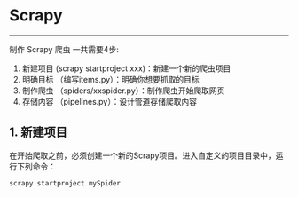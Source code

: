 # Scrapy
---
制作 Scrapy 爬虫 一共需要4步:
1. 新建项目 (scrapy startproject xxx)：新建一个新的爬虫项目
2. 明确目标 （编写items.py）：明确你想要抓取的目标
3. 制作爬虫 （spiders/xxspider.py）：制作爬虫开始爬取网页
4. 存储内容 （pipelines.py）：设计管道存储爬取内容

## 1. 新建项目
在开始爬取之前，必须创建一个新的Scrapy项目。进入自定义的项目目录中，运行下列命令：
```bash
scrapy startproject mySpider
```